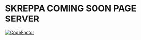 # SKREPPA COMING SOON PAGE SERVER
[![CodeFactor](https://www.codefactor.io/repository/github/kenigbolo/skreppa-coming-soon-server/badge)](https://www.codefactor.io/repository/github/kenigbolo/skreppa-coming-soon-server)
